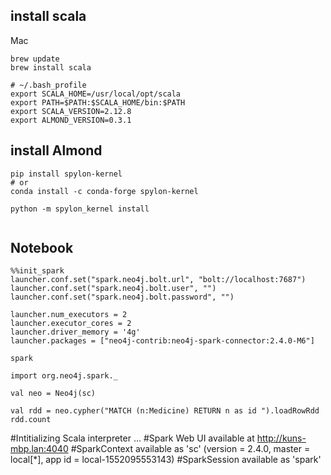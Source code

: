 ## install scala 
Mac
```
brew update
brew install scala

# ~/.bash_profile
export SCALA_HOME=/usr/local/opt/scala
export PATH=$PATH:$SCALA_HOME/bin:$PATH
export SCALA_VERSION=2.12.8
export ALMOND_VERSION=0.3.1
```

## install Almond

```
pip install spylon-kernel
# or
conda install -c conda-forge spylon-kernel

python -m spylon_kernel install


```

## Notebook
```
%%init_spark
launcher.conf.set("spark.neo4j.bolt.url", "bolt://localhost:7687")
launcher.conf.set("spark.neo4j.bolt.user", "")
launcher.conf.set("spark.neo4j.bolt.password", "")

launcher.num_executors = 2
launcher.executor_cores = 2
launcher.driver_memory = '4g'
launcher.packages = ["neo4j-contrib:neo4j-spark-connector:2.4.0-M6"]
```

```
spark

import org.neo4j.spark._

val neo = Neo4j(sc)

val rdd = neo.cypher("MATCH (n:Medicine) RETURN n as id ").loadRowRdd
rdd.count
```

#Intitializing Scala interpreter ...
#Spark Web UI available at http://kuns-mbp.lan:4040
#SparkContext available as 'sc' (version = 2.4.0, master = local[*], app id = local-1552095553143)
#SparkSession available as 'spark'
```
